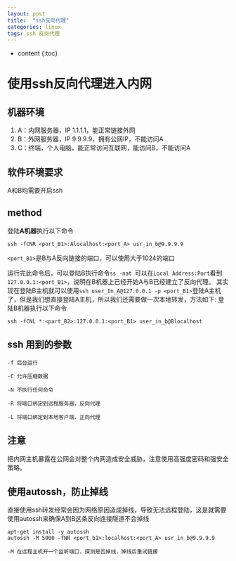 ```yaml
---
layout: post
title:  "ssh反向代理"
categories: linux
tags: ssh 反向代理
---
```


* content
{:toc}

# 使用ssh反向代理进入内网
## 机器环境
1. A：内网服务器，IP 1.1.1.1，能正常链接外网
2. B：外网服务器，IP 9.9.9.9，拥有公网IP，不能访问A
3. C：终端，个人电脑，能正常访问互联网，能访问B，不能访问A
## 软件环境要求

A和B均需要开启ssh

## method
登陆**A机器**执行以下命令

```
ssh -fCNR <port_B1>:Alocalhost:<port_A> usr_in_b@9.9.9.9
```

`<port_B1>`是B与A反向链接的端口，可以使用大于1024的端口

运行完此命令后，可以登陆B执行命令`ss -nat `可以在`Local Address:Port`看到`127.0.0.1:<port_B1>`，说明在B机器上已经开始A与B已经建立了反向代理。
其实现在登陆B主机就可以使用`ssh user_In_A@127.0.0.1 -p <port_B1>`登陆A主机了，但是我们想直接登陆A主机，所以我们还需要做一次本地转发，方法如下: 登陆B机器执行以下命令
```
ssh -fCNL *:<part_B2>:127.0.0.1:<port_B1> user_in_b@Blocalhost
```
## ssh 用到的参数
```
-f 后台运行

-C 允许压缩数据

-N 不执行任何命令

-R 将端口绑定到远程服务器，反向代理

-L 将端口绑定到本地客户端，正向代理
```
## 注意
把内网主机暴露在公网会对整个内网造成安全威胁，注意使用高强度密码和强安全策略。

## 使用autossh，防止掉线
直接使用ssh转发经常会因为网络原因造成掉线，导致无法远程登陆，这是就需要使用autossh来确保A到B这条反向连接隧道不会掉线
```
apt-get install -y autossh
autossh -M 5000 -fNR <port_b1>:localhost:<port_A> usr_in_b@9.9.9.9

-M 在远程主机开一个监听端口，探测是否掉线，掉线后重试链接
```
